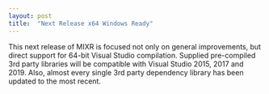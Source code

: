 ```yaml
---
layout: post
title:  "Next Release x64 Windows Ready"
---
```

This next release of MIXR is focused not only on general improvements, but direct support for 64-bit Visual Studio compilation.  Supplied pre-compiled 3rd party libraries will be compatible with Visual Studio 2015, 2017 and 2019. Also, almost every single 3rd party dependency library has been updated to the most recent.

